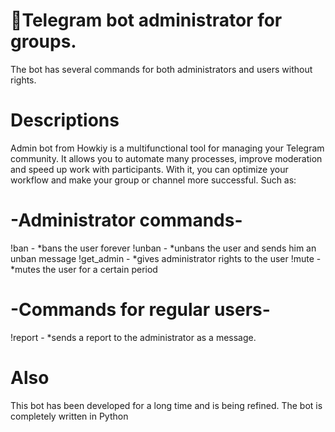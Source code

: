 # 🤖Telegram bot administrator for groups.
The bot has several commands for both administrators and users without rights.

# Descriptions
Admin bot from Howkiy is a multifunctional tool for managing your Telegram community. It allows you to automate many processes, improve moderation and speed up work with participants. With it, you can optimize your workflow and make your group or channel more successful.
Such as:
# -Administrator commands-
!ban - *bans the user forever
!unban - *unbans the user and sends him an unban message
!get_admin - *gives administrator rights to the user
!mute - *mutes the user for a certain period
# -Commands for regular users-
!report - *sends a report to the administrator as a message.

# Also
This bot has been developed for a long time and is being refined.
The bot is completely written in Python
